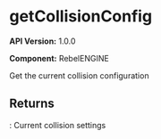 # getCollisionConfig

**API Version:** 1.0.0

**Component:** RebelENGINE

Get the current collision configuration

## Returns

: Current collision settings

